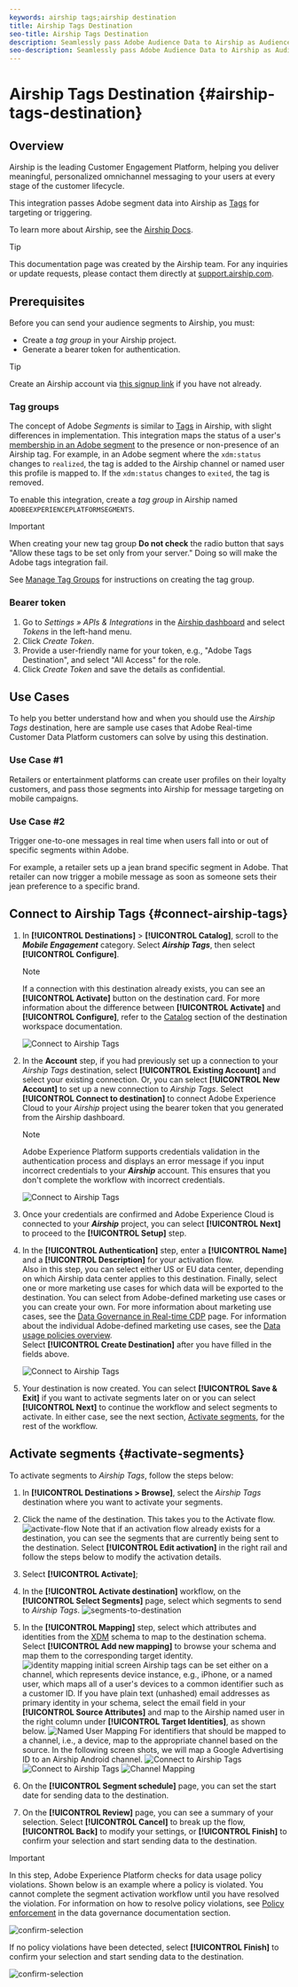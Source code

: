 ```yaml
---
keywords: airship tags;airship destination
title: Airship Tags Destination
seo-title: Airship Tags Destination
description: Seamlessly pass Adobe Audience Data to Airship as Audience Tags for targeting within Airship.
seo-description: Seamlessly pass Adobe Audience Data to Airship as Audience Tags for targeting within Airship.
---
```


# Airship Tags Destination {#airship-tags-destination}



## Overview

Airship is the leading Customer Engagement Platform, helping you deliver meaningful, personalized omnichannel messaging to your users at every stage of the customer lifecycle.

This integration passes Adobe segment data into Airship as [Tags](https://docs.airship.com/guides/audience/tags/) for targeting or triggering.

To learn more about Airship, see the [Airship Docs](https://docs.airship.com).


>[!TIP]
>
>This documentation page was created by the Airship team. For any inquiries or update requests, please contact them directly at [support.airship.com](https://support.airship.com/).

## Prerequisites

Before you can send your audience segments to Airship, you must:

* Create a *tag group* in your Airship project.
* Generate a bearer token for authentication.

> [!TIP]
> Create an Airship account via [this signup link](https://go.airship.eu/accounts/register/plan/starter/) if you have not already.

### Tag groups

The concept of Adobe *Segments* is similar to [Tags](https://docs.airship.com/guides/audience/tags/) in Airship, with slight differences in implementation. This integration maps the status of a user's [membership in an Adobe segment](https://experienceleague.adobe.com/docs/experience-platform/xdm/mixins/profile/segmentation.html?lang=en#mixins) to the presence or non-presence of an Airship tag. For example, in an Adobe segment where the `xdm:status` changes to `realized`,
the tag is added to the Airship channel or named user this profile is mapped to. If the `xdm:status` changes to `exited`, the tag is removed.

To enable this integration, create a *tag group* in Airship named `ADOBEEXPERIENCEPLATFORMSEGMENTS`.

>[!IMPORTANT]
>
>When creating your new tag group **Do not check** the radio button that says "Allow these tags to be set only from your server." Doing so will make the Adobe tags integration fail.

See [Manage Tag Groups](https://docs.airship.com/tutorials/manage-project/messaging/tag-groups) for instructions on creating the tag group.

### Bearer token

1. Go to *Settings » APIs & Integrations* in the [Airship dashboard](https://go.airship.com) and select *Tokens* in the left-hand menu.
1. Click *Create Token*.
1. Provide a user-friendly name for your token, e.g., "Adobe Tags Destination", and select "All Access" for the role.
1. Click *Create Token* and save the details as confidential.




## Use Cases

To help you better understand how and when you should use the *Airship Tags* destination, here are sample use cases that Adobe Real-time Customer Data Platform customers can solve by using this destination.


### Use Case #1

Retailers or entertainment platforms can create user profiles on their loyalty customers, and pass those segments into Airship for message targeting on mobile campaigns.

### Use Case #2

Trigger one-to-one messages in real time when users fall into or out of specific segments within Adobe.

For example, a retailer sets up a jean brand specific segment in Adobe. That retailer can now trigger a mobile message as soon as someone sets their jean preference to a specific brand.

## Connect to Airship Tags {#connect-airship-tags}

1. In **[!UICONTROL Destinations]** > **[!UICONTROL Catalog]**, scroll to the ***Mobile Engagement*** category. Select ***Airship Tags***, then select **[!UICONTROL Configure]**.


    >[!NOTE]
    >
    >If a connection with this destination already exists, you can see an **[!UICONTROL Activate]** button on the destination card. For more information about the difference between **[!UICONTROL Activate]** and **[!UICONTROL Configure]**, refer to the [Catalog](/help/rtcdp/destinations/destinations-workspace.md#catalog) section of the destination workspace documentation.

    ![Connect to Airship Tags](/help/rtcdp/destinations/assets/yourdestination1.png)

2. In the **Account** step, if you had previously set up a connection to your *Airship Tags* destination, select **[!UICONTROL Existing Account]** and select your existing connection. Or, you can select **[!UICONTROL New Account]** to set up a new connection to *Airship Tags*. Select **[!UICONTROL Connect to destination]** to connect Adobe Experience Cloud to your *Airship* project using the bearer token that you generated from the Airship dashboard.


    >[!NOTE]
    >
    >Adobe Experience Platform supports credentials validation in the authentication process and displays an error message if you input incorrect credentials to your ***Airship*** account. This ensures that you don't complete the workflow with incorrect credentials.

    ![Connect to Airship Tags](/help/rtcdp/destinations/assets/airshiptags1-connect-account.png)

3. Once your credentials are confirmed and Adobe Experience Cloud is connected to your ***Airship*** project, you can select **[!UICONTROL Next]** to proceed to the **[!UICONTROL Setup]** step.

4. In the **[!UICONTROL Authentication]** step, enter a **[!UICONTROL Name]** and a **[!UICONTROL Description]** for your activation flow. <br> Also in this step, you can select either US or EU data center, depending on which Airship data center applies to this destination. Finally, select one or more marketing use cases for which data will be exported to the destination. You can select from Adobe-defined marketing use cases or you can create your own. For more information about marketing use cases, see the [Data Governance in Real-time CDP](/help/rtcdp/privacy/data-governance-overview.md#destinations) page. For information about the individual Adobe-defined marketing use cases, see the [Data usage policies overview](/help/data-governance/policies/overview.md#core-actions). <br> Select **[!UICONTROL Create Destination]** after you have filled in the fields above.

    ![Connect to Airship Tags](/help/rtcdp/destinations/assets/airshiptags2-select-domain.png)

5. Your destination is now created. You can select **[!UICONTROL Save & Exit]** if you want to activate segments later on or you can select **[!UICONTROL Next]** to continue the workflow and select segments to activate. In either case, see the next section, [Activate segments](#activate-segments), for the rest of the workflow.

## Activate segments {#activate-segments}

To activate segments to *Airship Tags*, follow the steps below:

1. In **[!UICONTROL Destinations > Browse]**, select the *Airship Tags* destination where you want to activate your segments.
2. Click the name of the destination. This takes you to the Activate flow.
    ![activate-flow](/help/rtcdp/destinations/assets/yourdestination3.png)
    Note that if an activation flow already exists for a destination, you can see the segments that are currently being sent to the destination. Select **[!UICONTROL Edit activation]** in the right rail and follow the steps below to modify the activation details.
3. Select **[!UICONTROL Activate]**;
4. In the **[!UICONTROL Activate destination]** workflow, on the **[!UICONTROL Select Segments]** page, select which segments to send to *Airship Tags*.
    ![segments-to-destination](/help/rtcdp/destinations/assets/airshiptags3-select-segments.png)
5.  In the **[!UICONTROL Mapping]** step, select which attributes and identities from the [XDM](https://docs.adobe.com/content/help/en/experience-platform/xdm/home.html) schema to map to the destination schema. Select **[!UICONTROL Add new mapping]** to browse your schema and map them to the corresponding target identity.
![identity mapping initial screen](/help/rtcdp/destinations/assets/gcm-identity-mapping.png)
   Airship tags can be set either on a channel, which represents device instance, e.g., iPhone, or a named user, which maps all of a user's devices to a common identifier such as a customer ID. If you have plain text (unhashed) email addresses as primary identity in your schema, select the email field in your **[!UICONTROL Source Attributes]** and map to the Airship named user in the right column under **[!UICONTROL Target Identities]**, as shown below.
   ![Named User Mapping](/help/rtcdp/destinations/assets/airshiptags7-mappingoption2.png)
   For identifiers that should be mapped to a channel, i.e., a device, map to the appropriate channel based on the source. In the following screen shots, we will map a Google Advertising ID to an Airship Android channel. ![Connect to Airship Tags](/help/rtcdp/destinations/assets/airshiptags4-select-source-identity.png) ![Connect to Airship Tags](/help/rtcdp/destinations/assets/airshiptags5-select-target-identity.png) ![Channel Mapping](/help/rtcdp/destinations/assets/airshiptags6-mappingoption1.png)


6. On the **[!UICONTROL Segment schedule]** page, you can set the start date for sending data to the destination.
7. On the **[!UICONTROL Review]** page, you can see a summary of your selection. Select **[!UICONTROL Cancel]** to break up the flow, **[!UICONTROL Back]** to modify your settings, or **[!UICONTROL Finish]** to confirm your selection and start sending data to the destination.

>[!IMPORTANT]
>
>In this step, Adobe Experience Platform checks for data usage policy violations. Shown below is an example where a policy is violated. You cannot complete the segment activation workflow until you have resolved the violation. For information on how to resolve policy violations, see [Policy enforcement](/help/rtcdp/privacy/data-governance-overview.md#enforcement) in the data governance documentation section.

![confirm-selection](/help/rtcdp/destinations/assets/data-policy-violation.png)

If no policy violations have been detected, select **[!UICONTROL Finish]** to confirm your selection and start sending data to the destination.

![confirm-selection](/help/rtcdp/destinations/assets/gcm-review.png)











